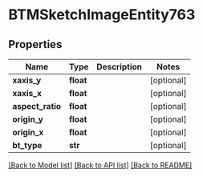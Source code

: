 # BTMSketchImageEntity763

## Properties
Name | Type | Description | Notes
------------ | ------------- | ------------- | -------------
**xaxis_y** | **float** |  | [optional] 
**xaxis_x** | **float** |  | [optional] 
**aspect_ratio** | **float** |  | [optional] 
**origin_y** | **float** |  | [optional] 
**origin_x** | **float** |  | [optional] 
**bt_type** | **str** |  | [optional] 

[[Back to Model list]](../README.md#documentation-for-models) [[Back to API list]](../README.md#documentation-for-api-endpoints) [[Back to README]](../README.md)


